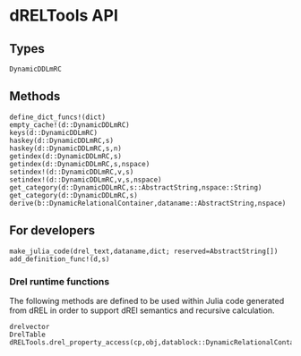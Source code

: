 # dRELTools API

## Types

```@docs
DynamicDDLmRC
```

## Methods

```@docs
define_dict_funcs!(dict)
empty_cache!(d::DynamicDDLmRC)
keys(d::DynamicDDLmRC)
haskey(d::DynamicDDLmRC,s)
haskey(d::DynamicDDLmRC,s,n)
getindex(d::DynamicDDLmRC,s)
getindex(d::DynamicDDLmRC,s,nspace)
setindex!(d::DynamicDDLmRC,v,s)
setindex!(d::DynamicDDLmRC,v,s,nspace)
get_category(d::DynamicDDLmRC,s::AbstractString,nspace::String)
get_category(d::DynamicDDLmRC,s)
derive(b::DynamicRelationalContainer,dataname::AbstractString,nspace)
```

## For developers

```@docs
make_julia_code(drel_text,dataname,dict; reserved=AbstractString[])
add_definition_func!(d,s)
```

### Drel runtime functions

The following methods are defined to be used within
Julia code generated from dREL in order to support dREl
semantics and recursive calculation.

```@docs
drelvector
DrelTable
dRELTools.drel_property_access(cp,obj,datablock::DynamicRelationalContainer)
```
